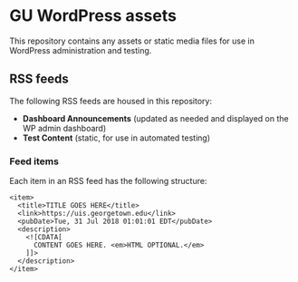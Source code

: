 # GU WordPress assets

This repository contains any assets or static media files for use in WordPress administration and testing.

## RSS feeds

The following RSS feeds are housed in this repository:

* __Dashboard Announcements__ (updated as needed and displayed on the WP admin dashboard)
* __Test Content__ (static, for use in automated testing)

### Feed items

Each item in an RSS feed has the following structure:

```
<item>
  <title>TITLE GOES HERE</title>
  <link>https://uis.georgetown.edu</link>
  <pubDate>Tue, 31 Jul 2018 01:01:01 EDT</pubDate>
  <description>
    <![CDATA[
      CONTENT GOES HERE. <em>HTML OPTIONAL.</em>
    ]]>
  </description>
</item>
```
